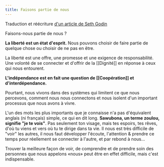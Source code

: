 ```yaml
---
title: Faisons partie de nous
---
```

Traduction et réécriture [d'un article de Seth Godin](https://seths.blog/2020/07/are-you-part-of-us/)

Faisons-nous partie de nous ?

**La liberté est un état d'esprit.** Nous pouvons choisir de faire partie de quelque chose ou choisir de ne pas en être.

La liberté est une offre, une promesse et une exigence de responsabilité. Une volonté de se connecter et d'offrir de la [[Dignité]] en réponse à ceux qui nous entourent.

**L'indépendance est en fait une question de [[Coopération]] et d'interdépendance.**

Pourtant, nous vivons dans des systèmes qui limitent ce que nous percevons, comment nous nous connectons et nous isolent d'un important processus que nous avons à vivre.

L'un des mots les plus importants que je connaisse n'a pas d'équivalent anglais (ni français) simple, ce qui en dit long. **Sawubona, un terme zoulou, signifie "je te vois"**. Pas seulement ton visage, mais tes espoirs, tes rêves, d'où tu viens et vers où tu te dirige dans ta vie. Il nous est très difficile de "voir" les autres, il nous faut développer l'écoute, l'attention & prendre ce temps pour réellement se connecter à l'autre, et par rebond à nous...

Trouver la meilleure façon de voir, de comprendre et de prendre soin des personnes que nous appelons «nous» peut être en effet difficile, mais c'est indispensable.